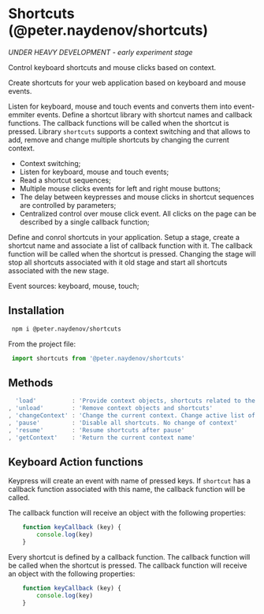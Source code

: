 # Shortcuts (@peter.naydenov/shortcuts)
*UNDER HEAVY DEVELOPMENT - early experiment stage*

Control keyboard shortcuts and mouse clicks based on context.

Create shortcuts for your web application based on keyboard and mouse events.

Listen for keyboard, mouse and touch events and converts them into event-emmiter events. 
Define a shortcut library with shortcut names and callback functions. The callback functions will be called when the shortcut is pressed. Library `shortcuts` supports a context switching and that allows 
to add, remove and change multiple shortcuts by changing the current context. 

- Context switching;
- Listen for keyboard, mouse and touch events;
- Read a shortcut sequences;
- Multiple mouse clicks events for left and right mouse buttons;
- The delay between keypresses and mouse clicks in shortcut sequences are controlled by parameters;
- Centralized control over mouse click event. All clicks on the page can be described by a single callback function;


Define and conrol shortcuts in your application. Setup a stage, create a shortcut name and associate a list of callback function with it. The callback function will be called when the shortcut is pressed. Changing the stage will stop all shortcuts associated with it old stage and start all shortcuts associated with the new stage.

Event sources: keyboard, mouse, touch;

## Installation

```bash
 npm i @peter.naydenov/shortcuts
```

From the project file:

```js
 import shortcuts from '@peter.naydenov/shortcuts'

```

## Methods


```js
  'load'          : 'Provide context objects, shortcuts related to the context and list of callback functions'
, 'unload'        : 'Remove context objects and shortcuts'
, 'changeContext' : 'Change the current context. Change active list of shortcuts'
, 'pause'         : 'Disable all shortcuts. No change of context'
, 'resume'        : 'Resume shortcuts after pause'
, 'getContext'    : 'Return the current context name'
```


## Keyboard Action functions
Keypress will create an event with name of pressed keys. If `shortcut` has a callback function associated with this name, the callback function will be called. 

The callback function will receive an object with the following properties:

```js
    function keyCallback (key) {
        console.log(key)
    }
```
Every shortcut is defined by a callback function. The callback function will be called when the shortcut is pressed. The callback function will receive an object with the following properties:


```js
    function keyCallback (key) {
        console.log(key)
    }
```